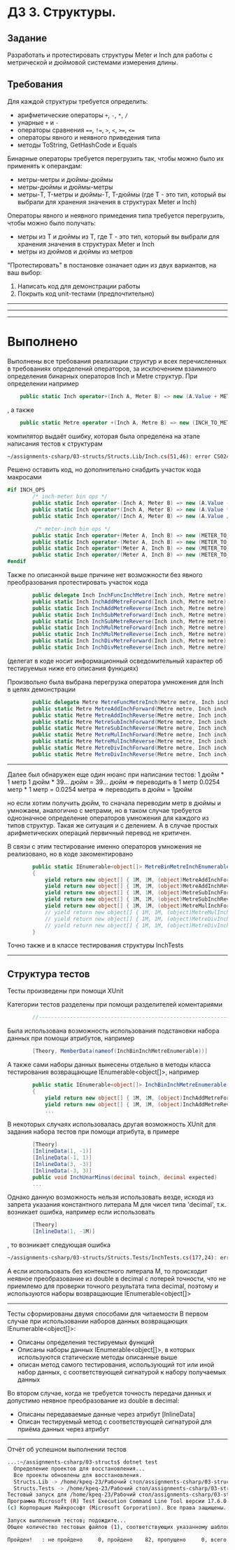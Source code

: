 # ДЗ 3. Структуры.

## Задание
Разработать и протестировать структуры Meter и Inch для работы с метрической и дюймовой системами измерения длины.

## Требования
Для каждой структуры требуется определить:
- арифметические операторы `+`, `-`, `*`, `/`
- унарные `+` и `-`
- операторы сравнения `==`, `!=`, `>`, `<`, `>=`, `<=`
- операторы явного и неявного приведения типа
- методы ToString, GetHashCode и Equals

Бинарные операторы требуется перегрузить так, чтобы можно было их применять к операндам:
- метры-метры и дюймы-дюймы
- метры-дюймы и дюймы-метры
- метры-T, T-метры и дюймы-T, T-дюймы (где T - это тип, который вы выбрали для хранения значения в структурах Meter и Inch)

Операторы явного и неявного примедения типа требуется перегрузить, чтобы можно было получать:
- метры из T и дюймы из Т, где T - это тип, который вы выбрали для хранения значения в структурах Meter и Inch
- метры из дюймов и дюймы из метров

"Протестировать" в постановке означает один из двух вариантов, на ваш выбор:
1. Написать код для демонстрации работы 
2. Покрыть код unit-тестами (предпочтительно)

---

---

---

# Выполнено 
Выполнены все требования реализации структур и всех перечисленных в требованиях определений операторов, за исключением взаимного определения бинарных операторов Inch и Metre структур. При определении например 
```C#
    public static Inch operator+(Inch A, Meter B) => new (A.Value + METER_TO_INCH * B.Value);
```
, а также
```C#
    public static Metre operator +(Inch A, Metre B) => new (INCH_TO_METRE * A.Value + B.Value); 
```
компилятор выдаёт ошибку, которая была определена на этапе написания тестов к структурам
```bash
~/assignments-csharp/03-structs/Structs.Lib/Inch.cs(51,46): error CS0246: Не удалось найти тип или имя пространства имен "Meter" (возможно, отсутствует директива using или ссылка на сборку). [~/assignments-csharp/03-structs/Structs.Lib/Structs.Lib.csproj]
```
Решено оставить код, но дополнительно снабдить участок кода макросами
``` C#
#if INCH_OPS
        /* inch-meter bin ops */
        public static Inch operator-(Inch A, Meter B) => new (A.Value - METER_TO_INCH * B.Value);
        public static Inch operator*(Inch A, Meter B) => new (A.Value * METER_TO_INCH * B.Value);
        public static Inch operator/(Inch A, Meter B) => new (A.Value / METER_TO_INCH * B.Value);

         /* meter-inch bin ops */
        public static Inch operator+(Meter A, Inch B) => new (METER_TO_INCH * A.Value + B.Value);
        public static Inch operator-(Meter A, Inch B) => new (METER_TO_INCH * A.Value - B.Value);
        public static Inch operator*(Meter A, Inch B) => new (METER_TO_INCH * A.Value * B.Value);
        public static Inch operator/(Meter A, Inch B) => new (METER_TO_INCH * A.Value / B.Value);
#endif
```

Также по описанной выше причине нет возможности без явного преобразования протестировать участок кода
``` C#
        public delegate Inch InchFuncInchMetre(Inch inch, Metre metre);
        public static Inch InchAddMetreForward(Inch inch, Metre metre) => (Inch)(inch + metre);
        public static Inch InchAddMetreReverse(Inch inch, Metre metre) => (Inch)(metre + inch);
        public static Inch InchSubMetreForward(Inch inch, Metre metre) => (Inch)(inch - metre);
        public static Inch InchSubMetreReverse(Inch inch, Metre metre) => (Inch)(metre - inch);
        public static Inch InchMulMetreForward(Inch inch, Metre metre) => (Inch)(inch * metre);
        public static Inch InchMulMetreReverse(Inch inch, Metre metre) => (Inch)(metre * inch);
        public static Inch InchDivMetreForward(Inch inch, Metre metre) => (Inch)(inch / metre);
        public static Inch InchDivMetreReverse(Inch inch, Metre metre) => (Inch)(metre / inch);

```
(делегат в коде носит информационный осведомительный характер об тестируемых ниже его описания функциях)

Произвольно была выбрана перегрузка оператора умножения для Inch в целях демонстрации
```C#
        public delegate Metre MetreFuncMetreInch(Metre metre, Inch inch);
        public static Metre MetreAddInchForward(Metre metre, Inch inch) => metre + inch;
        public static Metre MetreAddInchReverse(Metre metre, Inch inch) => inch + metre;
        public static Metre MetreSubInchForward(Metre metre, Inch inch) => metre - inch;
        public static Metre MetreSubInchReverse(Metre metre, Inch inch) => inch - metre;
        public static Metre MetreMulInchForward(Metre metre, Inch inch) => metre * inch;
        public static Metre MetreMulInchReverse(Metre metre, Inch inch) => (Metre)(inch * metre);
        public static Metre MetreDivInchForward(Metre metre, Inch inch) => metre / inch; 
        public static Metre MetreDivInchReverse(Metre metre, Inch inch) => inch / metre;
```

--- 
Далее был обнаружен еще один нюанс при написании тестов:
1 дюйм * 1 метр
1 дюйм * 39... дюйм = 39... дюйм => переводить в 1 метр 
0.0254 метр * 1 метр = 0.0254 метра => переводить в дюйм = 1дюйм

но если хотим получить дюйм, то сначала переводим метр в дюймы и умножаем, аналогично с метрами, но в таком случае требуется однозначное определение операторов умножения для каждого из типов структур. Такая же ситуация и с делением. А в случае простых арифметических операций первичный перевод не критичен.

В связи с этим тестирование именно операторов умножения не реализовано, но в коде закоментировано

```C#
        public static IEnumerable<object[]> MetreBinMetreInchEnumerable()
        {   
            yield return new object[] { 1M, 1M, (object)MetreAddInchForward, new Metre(1.0254M) };
            yield return new object[] { 1M, 1M, (object)MetreAddInchReverse, new Metre(1.0254M) };
            yield return new object[] { 1M, 1M, (object)MetreSubInchForward, new Metre(0.9746M) };
            yield return new object[] { 1M, 1M, (object)MetreSubInchReverse, new Metre(-0.9746M) };
            yield return new object[] { 1M, 1M, (object)MetreMulInchForward, new Metre(0.0254M) };
            // yield return new object[] { 1M, 1M, (object)MetreMulInchReverse, new Metre() };
            // yield return new object[] { 1M, 1M, (object)MetreDivInchForward, new Metre() }; //how use many ops overloads?
            // yield return new object[] { 1M, 1M, (object)MetreDivInchReverse, new Metre() };
        }
```
Точно также и в классе тестирования структуры InchTests

---

## Структура тестов
Тесты произведены при помощи XUnit

Категории тестов разделены при помощи разделителей коментариями
```C#
        //-----------------------------------------------------------------------------------
```

Была использована возможность использования подстановки набора данных при помощи атрибутов, например

```C#
        [Theory, MemberData(nameof(InchBinInchMetreEnumerable))]
```

А также сами наборы данных вынесены отдельно в методы класса тестирования возвращающие IEnumerable<object[]>, например

```C#
        public static IEnumerable<object[]> InchBinInchMetreEnumerable()
        {   
            yield return new object[] { 1M, 1M, (object)InchAddMetreForward, new Inch(40.370078740157480314960629921M) };
            yield return new object[] { 1M, 1M, (object)InchAddMetreReverse, new Inch(40.370078740157480314960629921M) };
            ...
```

В некоторых случаях использовалась другая возможность XUnit для задания набора тестов при помощи атрибута, в примере

```C#
        [Theory]
        [InlineData(1, -1)]
        [InlineData(-1, 1)]
        [InlineData(3, -3)]
        [InlineData(-3, 3)]
        public void InchUnarMinus(decimal toinch, decimal expected)
        ...
```

Однако данную возможность нельзя использовать везде, исходя из запрета указания константного литерала M для чисел типа 'decimal', т.к. возникает ошибка, например если использовать

```C#
        [Theory]
        [InlineData(1, -1M)]
```

, то возникает следующая ошибка

```bash
~/assignments-csharp/03-structs/Structs.Tests/InchTests.cs(177,24): error CS0182: Аргументом атрибута должно быть константное выражение, выражение typeof или выражение создания массива того же типа, что и параметр атрибута. [~/assignments-csharp/03-structs/Structs.Tests/Structs.Tests.csproj]
```

А если использовать без контекстного литерала M, то происходит неявное преобразование из double в decimal с потерей точности, что не приемлемо для проверки точного результата типа decimal, поэтому и используются наборы возвращающие IEnumerable<object[]>

---

Тесты сформированы двумя способами для читаемости
В первом случае при использовании наборов данных возвращающих IEnumerable<object[]>:
- Описаны определения тестируемых функций
- Описаны наборы данных IEnumerable<object[]>, в которых используются статические методы описанные выше
- описан метод самого тестирования, использующий тот или иной набор данных, с соответствующей сигнатурой к набору получаемых данных

Во втором случае, когда не требуется точность передачи данных и допустимо неявное преобразование из double в decimal:
- Описаны передаваемые данные через атрибут [InlineData]
- Описан тестируемый метод с соответствующей сигнатурой для приёма данных через атрибут

---

Отчёт об успешном выполнении тестов

```bash
...:~/assignments-csharp/03-structs$ dotnet test
  Определение проектов для восстановления...
  Все проекты обновлены для восстановления.
  Structs.Lib -> /home/kpeq-23/Рабочий стол/assignments-csharp/03-structs/Structs.Lib/bin/Debug/net7.0/Structs.Lib.dll
  Structs.Tests -> /home/kpeq-23/Рабочий стол/assignments-csharp/03-structs/Structs.Tests/bin/Debug/net7.0/Structs.Tests.dll
Тестовый запуск для /home/kpeq-23/Рабочий стол/assignments-csharp/03-structs/Structs.Tests/bin/Debug/net7.0/Structs.Tests.dll (.NETCoreApp,Version=v7.0)
Программа Microsoft (R) Test Execution Command Line Tool версии 17.6.0 (x64)
(с) Корпорация Майкрософт (Microsoft Corporation). Все права защищены.

Запуск выполнения тестов; подождите...
Общее количество тестовых файлов (1), соответствующих указанному шаблону.

Пройден!   : не пройдено     0, пройдено    82, пропущено     0, всего    82, длительность 44 ms. - Structs.Tests.dll (net7.0)
```